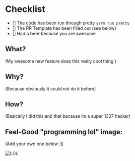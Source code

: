 # Checklist

- [] The code has been run through pretty `yarn run pretty`
- [] The PR Template has been filled out (see below)
- [] Had a beer because you are awesome

## What?

(My awesome new feature does this really cool thing.)

## Why?

(Because obviously it could not do it before)

## How?

(Basically I did this and that because im a super 1337 hacker) 

## Feel-Good "programming lol" image:

(Add your own one below :])

![LOL](https://media.giphy.com/media/mpsWzGvZJG4X6/giphy.gif)


